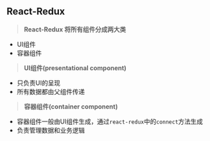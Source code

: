 ## React-Redux

> **React-Redux 将所有组件分成两大类**

- UI组件
- 容器组件


> **UI组件(presentational component)**


- 只负责UI的呈现
- 所有数据都由父组件传递


> **容器组件(container component)**


- 容器组件一般由UI组件生成，通过`react-redux`中的`connect`方法生成
- 负责管理数据和业务逻辑



